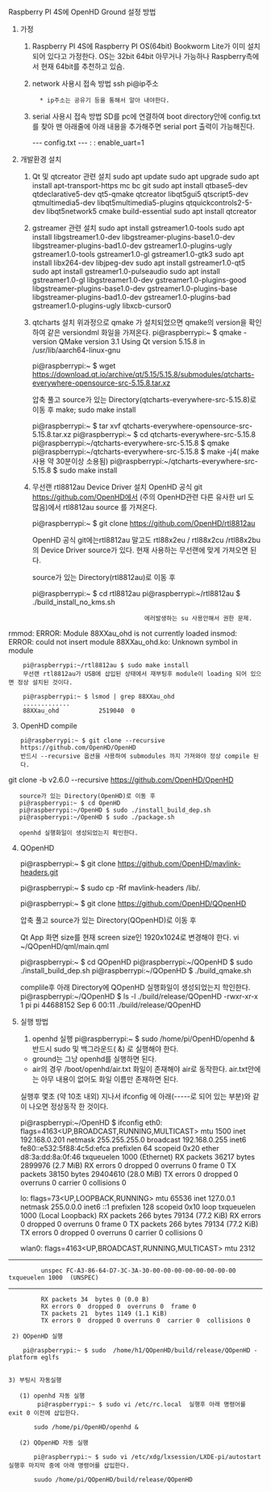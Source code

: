 
Raspberry PI 4S에 OpenHD Ground 설정 방법

1. 가정

   1) Raspberry PI 4S에 Raspberry PI OS(64bit) Bookworm Lite가 이미 설치되어 있다고 가정한다.
       OS는 32bit 64bit 아무거나 가능하나 Raspberry측에서 현재 64bit를 추천하고 있슴.

   2) network 사용시 접속 방법
      ssh pi@ip주소
          
            * ip주소는 공유기 등을 통해서 알아 내야한다.

   3) serial 사용시 접속 방법
      SD를 pc에 연결하여 boot directory안에 config.txt를 찾아 맨 아래줄에 아래 내용을 추가해주면 serial port 출력이 가능해진다.
      
      --- config.txt ---
              :
              :
      enable_uart=1
      
 
2. 개발환경 설치

   1) Qt 및 qtcreator 관련 설치
       sudo apt update
       sudo apt upgrade
       sudo apt install apt-transport-https mc bc git
       sudo apt install qtbase5-dev qtdeclarative5-dev qt5-qmake qtcreator libqt5gui5  qtscript5-dev qtmultimedia5-dev libqt5multimedia5-plugins qtquickcontrols2-5-dev libqt5network5 cmake build-essential
       sudo apt install qtcreator

    2) gstreamer 관련 설치 
       sudo apt install gstreamer1.0-tools
       sudo apt install libgstreamer1.0-dev      libgstreamer-plugins-base1.0-dev      libgstreamer-plugins-bad1.0-dev      gstreamer1.0-plugins-ugly      gstreamer1.0-tools      gstreamer1.0-gl      gstreamer1.0-gtk3
       sudo apt install libx264-dev libjpeg-dev
       sudo apt install gstreamer1.0-qt5
       sudo apt install gstreamer1.0-pulseaudio
       sudo apt install gstreamer1.0-gl libgstreamer1.0-dev  gstreamer1.0-plugins-good libgstreamer-plugins-base1.0-dev gstreamer1.0-plugins-base libgstreamer-plugins-bad1.0-dev gstreamer1.0-plugins-bad gstreamer1.0-plugins-ugly  libxcb-cursor0

    3) qtcharts 설치
       위과정으로 qmake 가 설치되었으면 qmake의 version을 확인하여 같은 versiondml 화일을 가져온다.
       pi@raspberrypi:~ $ qmake -version
       QMake version 3.1
       Using Qt version 5.15.8 in /usr/lib/aarch64-linux-gnu

       pi@raspberrypi:~ $ wget https://download.qt.io/archive/qt/5.15/5.15.8/submodules/qtcharts-everywhere-opensource-src-5.15.8.tar.xz

       압축 풀고 source가 있는 Directory(qtcharts-everywhere-src-5.15.8)로 이동 후 make; sudo make install
 
       pi@raspberrypi:~ $ tar xvf qtcharts-everywhere-opensource-src-5.15.8.tar.xz 
       pi@raspberrypi:~ $ cd qtcharts-everywhere-src-5.15.8
       pi@raspberrypi:~/qtcharts-everywhere-src-5.15.8 $  qmake
       pi@raspberrypi:~/qtcharts-everywhere-src-5.15.8 $  make -j4( make 사용 약 30분이상 소용됨) 
       pi@raspberrypi:~/qtcharts-everywhere-src-5.15.8 $  sudo make install

    4) 무선랜 rtl8812au Device Driver 설치
        OpenHD 공식 git https://github.com/OpenHD에서 (주의 OpenHD관련 다른 유사한 url 도 많음)에서 rtl8812au source 를 가져온다.

        pi@raspberrypi:~ $ git clone https://github.com/OpenHD/rtl8812au

        OpenHD 공식 git에는rtl8812au 말고도 rtl88x2eu / rtl88x2cu /rtl88x2bu의 Device Driver source가 있다.
        현재 사용하는 무선랜에 맞게 가져오면 된다.

        source가 있는 Directory(rtl8812au)로 이동 후 

        pi@raspberrypi:~ $ cd rtl8812au
        pi@raspberrypi:~/rtl8812au $ ./build_install_no_kms.sh

                                          에러발생하는 su 사용안해서 권한 문제.
rmmod: ERROR: Module 88XXau_ohd is not currently loaded
insmod: ERROR: could not insert module 88XXau_ohd.ko: Unknown symbol in module


        pi@raspberrypi:~/rtl8812au $ sudo make install
        무선랜 rtl8812au가 USB에 삽입된 상태에서 재부팅후 module이 loading 되어 있으면 정상 설치된 것이다.
 
        pi@raspberrypi:~ $ lsmod | grep 88XXau_ohd 
        .............
        88XXau_ohd           2519040  0
         
3. OpenHD compile

       pi@raspberrypi:~ $ git clone --recursive https://github.com/OpenHD/OpenHD
       반드시 --recursive 옵션을 사용하여 submodules 까지 가져와야 정상 compile 된다.

git clone -b v2.6.0 --recursive https://github.com/OpenHD/OpenHD
     
       source가 있는 Directory(OpenHD)로 이동 후 
       pi@raspberrypi:~ $ cd OpenHD
       pi@raspberrypi:~/OpenHD $ sudo ./install_build_dep.sh
       pi@raspberrypi:~/OpenHD $ sudo ./package.sh

       openhd 실행화일이 생성되었는지 확인한다.

4. QOpenHD

      pi@raspberrypi:~ $ git clone https://github.com/OpenHD/mavlink-headers.git

      pi@raspberrypi:~ $ sudo cp -Rf mavlink-headers /lib/.

      pi@raspberrypi:~ $ git clone https://github.com/OpenHD/QOpenHD   

      압축 풀고 source가 있는 Directory(QOpenHD)로 이동 후 

      Qt App 화면 size를 현재 screen size인 1920x1024로 변경해야 한다.
      vi ~/QOpenHD/qml/main.qml

      pi@raspberrypi:~ $ cd QOpenHD 
      pi@raspberrypi:~/QOpenHD $ sudo ./install_build_dep.sh
      pi@raspberrypi:~/QOpenHD $ ./build_qmake.sh
 
      complile후 아래 Directory에 QOpenHD 실행화일이 생성되었는지 학인한다.
      pi@raspberrypi:~/QOpenHD $ ls -l ./build/release/QOpenHD 
      -rwxr-xr-x 1 pi pi 44688152 Sep  6 00:11 ./build/release/QOpenHD

5.  실행 방법

     1) openhd 실행
     pi@raspberrypi:~ $ sudo /home/pi/OpenHD/openhd &
     반드시 sudo 및 백그라운드( &) 로 실행해야 한다.

     - ground는 그낭 openhd를 실행하면 된다.
     - air의 경우 /boot/openhd/air.txt 화일이 존재해야 air로 동작한다.
       air.txt안에는 아무 내용이 없어도 화일 이름만 존재하면 된다.

     실행후 몇초 (약 10초 내외) 지나서 ifconfig 에 아래(-----로 되어 있는 부분)와 같이 나오면 정상동작 한 것이다.

     pi@raspberrypi:~/OpenHD $ ifconfig
     eth0: flags=4163<UP,BROADCAST,RUNNING,MULTICAST>  mtu 1500
             inet 192.168.0.201  netmask 255.255.255.0  broadcast 192.168.0.255
             inet6 fe80::e532:5f88:4c5d:efca  prefixlen 64  scopeid 0x20<link>
             ether d8:3a:dd:8a:0f:46  txqueuelen 1000  (Ethernet)
             RX packets 36217  bytes 2899976 (2.7 MiB)
             RX errors 0  dropped 0  overruns 0  frame 0
             TX packets 38150  bytes 29404610 (28.0 MiB)
             TX errors 0  dropped 0 overruns 0  carrier 0  collisions 0

     lo: flags=73<UP,LOOPBACK,RUNNING>  mtu 65536
             inet 127.0.0.1  netmask 255.0.0.0
             inet6 ::1  prefixlen 128  scopeid 0x10<host>
             loop  txqueuelen 1000  (Local Loopback)
             RX packets 266  bytes 79134 (77.2 KiB)
             RX errors 0  dropped 0  overruns 0  frame 0
             TX packets 266  bytes 79134 (77.2 KiB)
             TX errors 0  dropped 0 overruns 0  carrier 0  collisions 0

     wlan0: flags=4163<UP,BROADCAST,RUNNING,MULTICAST>  mtu 2312
-------------------------------------------------------------------------------------------------------------------------------------
             unspec FC-A3-86-64-D7-3C-3A-30-00-00-00-00-00-00-00-00  txqueuelen 1000  (UNSPEC)
-------------------------------------------------------------------------------------------------------------------------------------
             RX packets 34  bytes 0 (0.0 B)
             RX errors 0  dropped 0  overruns 0  frame 0
             TX packets 21  bytes 1149 (1.1 KiB)
             TX errors 0  dropped 0 overruns 0  carrier 0  collisions 0

     2) QOpenHD 실행
 
        pi@raspberrypi:~ $ sudo  /home/h1/QOpenHD/build/release/QOpenHD -platform eglfs


    3) 부팅시 자동실행

       (1) openhd 자동 실행
            pi@raspberrypi:~ $ sudo vi /etc/rc.local  실행후 아래 명령어를 exit 0 이전에 삽입한다.

           sudo /home/pi/OpenHD/openhd &

       (2) QOpenHD 자동 실행

           pi@raspberrypi:~ $ sudo vi /etc/xdg/lxsession/LXDE-pi/autostart  실행후 마지막 중에 아래 명령어를 삽입한다.

           suudo /home/pi/QOpenHD/build/release/QOpenHD
      



 


 
